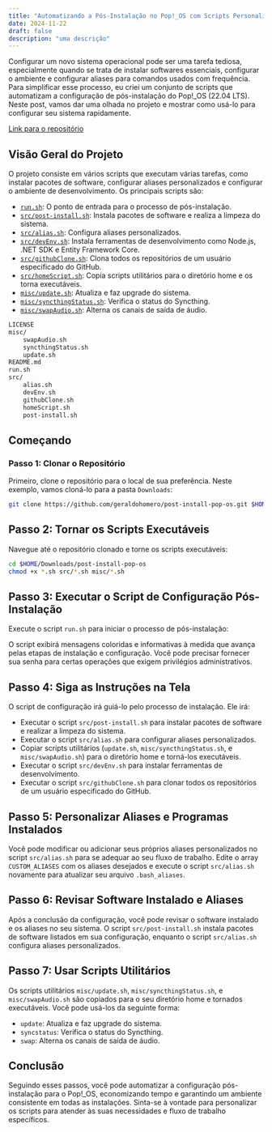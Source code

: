 ```yaml
---
title: "Automatizando a Pós-Instalação no Pop!_OS com Scripts Personalizados"
date: 2024-11-22
draft: false
description: "uma descrição"
---
```


Configurar um novo sistema operacional pode ser uma tarefa tediosa, especialmente quando se trata de instalar softwares essenciais, configurar o ambiente e configurar aliases para comandos usados com frequência. Para simplificar esse processo, eu criei um conjunto de scripts que automatizam a configuração de pós-instalação do Pop!_OS (22.04 LTS). Neste post, vamos dar uma olhada no projeto e mostrar como usá-lo para configurar seu sistema rapidamente.

[Link para o repositório](https://github.com/geraldohomero/post-install-pop-os)

## Visão Geral do Projeto

O projeto consiste em vários scripts que executam várias tarefas, como instalar pacotes de software, configurar aliases personalizados e configurar o ambiente de desenvolvimento. Os principais scripts são:

- [`run.sh`](run.sh): O ponto de entrada para o processo de pós-instalação.
- [`src/post-install.sh`](src/post-install.sh): Instala pacotes de software e realiza a limpeza do sistema.
- [`src/alias.sh`](src/alias.sh): Configura aliases personalizados.
- [`src/devEnv.sh`](src/devEnv.sh): Instala ferramentas de desenvolvimento como Node.js, .NET SDK e Entity Framework Core.
- [`src/githubClone.sh`](src/githubClone.sh): Clona todos os repositórios de um usuário especificado do GitHub.
- [`src/homeScript.sh`](src/homeScript.sh): Copia scripts utilitários para o diretório home e os torna executáveis.
- [`misc/update.sh`](misc/update.sh): Atualiza e faz upgrade do sistema.
- [`misc/syncthingStatus.sh`](misc/syncthingStatus.sh): Verifica o status do Syncthing.
- [`misc/swapAudio.sh`](misc/swapAudio.sh): Alterna os canais de saída de áudio.

```bash
LICENSE
misc/
    swapAudio.sh
    syncthingStatus.sh
    update.sh
README.md
run.sh
src/
    alias.sh
    devEnv.sh
    githubClone.sh
    homeScript.sh
    post-install.sh
```

## Começando

### Passo 1: Clonar o Repositório

Primeiro, clone o repositório para o local de sua preferência. Neste exemplo, vamos cloná-lo para a pasta `Downloads`:

```bash
git clone https://github.com/geraldohomero/post-install-pop-os.git $HOME/Downloads/post-install-pop-os
```

## Passo 2: Tornar os Scripts Executáveis
Navegue até o repositório clonado e torne os scripts executáveis:
  
  ```bash
  cd $HOME/Downloads/post-install-pop-os
  chmod +x *.sh src/*.sh misc/*.sh
  ```


## Passo 3: Executar o Script de Configuração Pós-Instalação
Execute o script `run.sh` para iniciar o processo de pós-instalação:

O script exibirá mensagens coloridas e informativas à medida que avança pelas etapas de instalação e configuração. Você pode precisar fornecer sua senha para certas operações que exigem privilégios administrativos.

## Passo 4: Siga as Instruções na Tela
O script de configuração irá guiá-lo pelo processo de instalação. Ele irá:

- Executar o script `src/post-install.sh` para instalar pacotes de software e realizar a limpeza do sistema.
- Executar o script `src/alias.sh` para configurar aliases personalizados.
- Copiar scripts utilitários (`update.sh`, `misc/syncthingStatus.sh`, e `misc/swapAudio.sh`) para o diretório home e torná-los executáveis.
- Executar o script `src/devEnv.sh` para instalar ferramentas de desenvolvimento.
- Executar o script `src/githubClone.sh` para clonar todos os repositórios de um usuário especificado do GitHub.

## Passo 5: Personalizar Aliases e Programas Instalados
Você pode modificar ou adicionar seus próprios aliases personalizados no script `src/alias.sh` para se adequar ao seu fluxo de trabalho. Edite o array `CUSTOM_ALIASES` com os aliases desejados e execute o script `src/alias.sh` novamente para atualizar seu arquivo `.bash_aliases`.

## Passo 6: Revisar Software Instalado e Aliases
Após a conclusão da configuração, você pode revisar o software instalado e os aliases no seu sistema. O script `src/post-install.sh` instala pacotes de software listados em sua configuração, enquanto o script `src/alias.sh` configura aliases personalizados.

## Passo 7: Usar Scripts Utilitários
Os scripts utilitários `misc/update.sh`, `misc/syncthingStatus.sh`, e `misc/swapAudio.sh` são copiados para o seu diretório home e tornados executáveis. Você pode usá-los da seguinte forma:

- `update`: Atualiza e faz upgrade do sistema.
- `syncstatus`: Verifica o status do Syncthing.
- `swap`: Alterna os canais de saída de áudio.

## Conclusão
Seguindo esses passos, você pode automatizar a configuração pós-instalação para o Pop!_OS, economizando tempo e garantindo um ambiente consistente em todas as instalações. Sinta-se à vontade para personalizar os scripts para atender às suas necessidades e fluxo de trabalho específicos.